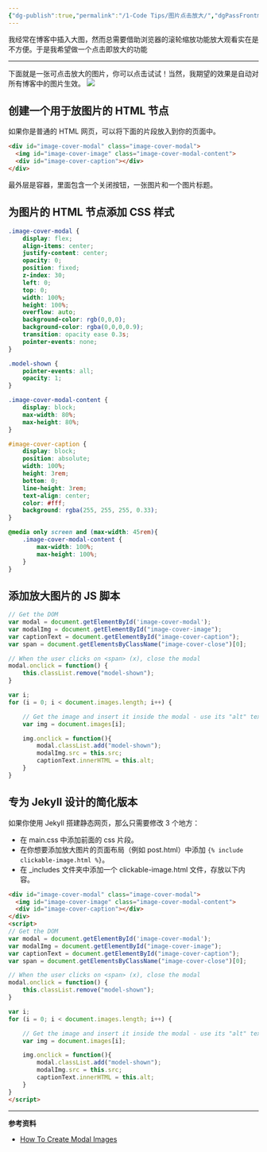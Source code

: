 ```yaml
---
{"dg-publish":true,"permalink":"/1-Code Tips/图片点击放大/","dgPassFrontmatter":true}
---
```



我经常在博客中插入大图，然而总需要借助浏览器的滚轮缩放功能放大观看实在是不方便。于是我希望做一个点击即放大的功能

---

下面就是一张可点击放大的图片，你可以点击试试！当然，我期望的效果是自动对所有博客中的图片生效。
![](http://cdn,jsdeliver.net/gh/TheYiXiang/YiXiang/MyImg@main/Obsidian/Snipaste_2023-10-07_21-11-47.png)
## 创建一个用于放图片的 HTML 节点[](https://blog.walterlv.com/post/create-click-to-zoom-image-for-web-pages.html#%E5%88%9B%E5%BB%BA%E4%B8%80%E4%B8%AA%E7%94%A8%E4%BA%8E%E6%94%BE%E5%9B%BE%E7%89%87%E7%9A%84-html-%E8%8A%82%E7%82%B9)

如果你是普通的 HTML 网页，可以将下面的片段放入到你的页面中。

```HTML
<div id="image-cover-modal" class="image-cover-modal">
  <img id="image-cover-image" class="image-cover-modal-content">
  <div id="image-cover-caption"></div>
</div>
```
最外层是容器，里面包含一个关闭按钮，一张图片和一个图片标题。

## 为图片的 HTML 节点添加 CSS 样式

```CSS
.image-cover-modal {
    display: flex;
    align-items: center;
    justify-content: center;
    opacity: 0;
    position: fixed;
    z-index: 30;
    left: 0;
    top: 0;
    width: 100%;
    height: 100%;
    overflow: auto;
    background-color: rgb(0,0,0);
    background-color: rgba(0,0,0,0.9);
    transition: opacity ease 0.3s;
    pointer-events: none;
}

.model-shown {
    pointer-events: all;
    opacity: 1;
}

.image-cover-modal-content {
    display: block;
    max-width: 80%;
    max-height: 80%;
}

#image-cover-caption {
    display: block;
    position: absolute;
    width: 100%;
    height: 3rem;
    bottom: 0;
    line-height: 3rem;
    text-align: center;
    color: #fff;
    background: rgba(255, 255, 255, 0.33);
}

@media only screen and (max-width: 45rem){
    .image-cover-modal-content {
        max-width: 100%;
        max-height: 100%;
    }
}
```


## 添加放大图片的 JS 脚本
```Javascript
// Get the DOM
var modal = document.getElementById('image-cover-modal');
var modalImg = document.getElementById("image-cover-image");
var captionText = document.getElementById("image-cover-caption");
var span = document.getElementsByClassName("image-cover-close")[0];

// When the user clicks on <span> (x), close the modal
modal.onclick = function() {
    this.classList.remove("model-shown");
}

var i;
for (i = 0; i < document.images.length; i++) {

    // Get the image and insert it inside the modal - use its "alt" text as a caption
    var img = document.images[i];

    img.onclick = function(){
        modal.classList.add("model-shown");
        modalImg.src = this.src;
        captionText.innerHTML = this.alt;
    }
}
```

## 专为 Jekyll 设计的简化版本

如果你使用 Jekyll 搭建静态网页，那么只需要修改 3 个地方：

- 在 main.css 中添加前面的 css 片段。
- 在你想要添加放大图片的页面布局（例如 post.html）中添加 `{% include clickable-image.html %}`。
- 在 _includes 文件夹中添加一个 clickable-image.html 文件，存放以下内容。
```HTML
<div id="image-cover-modal" class="image-cover-modal">
  <img id="image-cover-image" class="image-cover-modal-content">
  <div id="image-cover-caption"></div>
</div>
<script>
// Get the DOM
var modal = document.getElementById('image-cover-modal');
var modalImg = document.getElementById("image-cover-image");
var captionText = document.getElementById("image-cover-caption");
var span = document.getElementsByClassName("image-cover-close")[0];

// When the user clicks on <span> (x), close the modal
modal.onclick = function() {
    this.classList.remove("model-shown");
}

var i;
for (i = 0; i < document.images.length; i++) {

    // Get the image and insert it inside the modal - use its "alt" text as a caption
    var img = document.images[i];

    img.onclick = function(){
        modal.classList.add("model-shown");
        modalImg.src = this.src;
        captionText.innerHTML = this.alt;
    }
}
</script>
```


---

**参考资料**

- [How To Create Modal Images](https://www.w3schools.com/howto/howto_css_modal_images.asp)